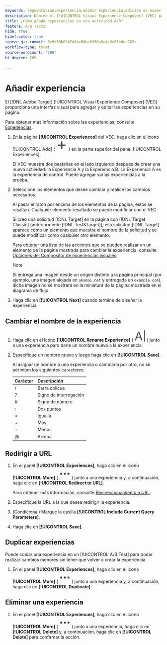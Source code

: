 ```yaml
---
keywords: Segmentación;experiencia;añadir experiencia;adición de experiencia
description: Domine el [!UICONTROL Visual Experience Composer] (VEC) para agregar experiencias a las actividades.
title: ¿Cómo añado experiencias en una actividad A/B?
feature: A/B Tests
hide: true
hidefromtoc: true
source-git-commit: 6e9d18b8347d8ae68be699640c4cde91bdec762c
workflow-type: tm+mt
source-wordcount: '388'
ht-degree: 28%

---
```


# Añadir experiencia

El [!DNL Adobe Target] [!UICONTROL Visual Experience Composer] (VEC) proporciona una interfaz visual para agregar y editar las experiencias en su página.

Para obtener más información sobre las experiencias, consulte [Experiencias](/help/main/c-experiences/experiences.md#concept_A2E10F6AFB3D4AEAB6951EE14688848D).

1. En la página **[!UICONTROL Experiences]** del VEC, haga clic en el icono [!UICONTROL Add] ( ![Agregar icono](/help/main/assets/icons/Add.svg) ) en la parte superior del panel [!UICONTROL Experiences].

   El VEC muestra dos pestañas en el lado izquierdo después de crear una nueva actividad: la Experiencia A y la Experiencia B. La Experiencia A es la experiencia de control. Puede agregar varias experiencias a la prueba.

1. Seleccione los elementos que desee cambiar y realice los cambios necesarios.

   Al pasar el ratón por encima de los elementos de la página, estos se resaltan. Cualquier elemento resaltado se puede modificar con el VEC.

   Si creó una solicitud [!DNL Target] en la página con [!DNL Target Classic] (anteriormente [!DNL Test&Target]), esa solicitud [!DNL Target] aparece como un elemento que muestra el nombre de la solicitud y se puede modificar como cualquier otro elemento.

   Para obtener una lista de las acciones que se pueden realizar en un elemento de la página mostrada para cambiar la experiencia, consulte [Opciones del Compositor de experiencias visuales](/help/main/c-experiences/c-visual-experience-composer/viztarget-options.md).

   >[!NOTE]
   >
   >Si entrega una imagen desde un origen distinto a la página principal (por ejemplo, una imagen alojada en `akamai.net` y entregada en `example.com`), dicha imagen no se mostrará en la miniatura de la página mostrada en el diagrama de flujo.

1. Haga clic en **[!UICONTROL Next]** cuando termine de diseñar la experiencia.

## Cambiar el nombre de la experiencia

1. Haga clic en el icono **[!UICONTROL Rename Experience]** ( ![Cambiar nombre](/help/main/assets/icons/Rename.svg) ) junto a una experiencia para darle un nombre nuevo a la experiencia.

2. Especifique un nombre nuevo y luego haga clic en **[!UICONTROL Save]**.

   Al asignar un nombre a una experiencia o cambiarla por otro, no se permiten los siguientes caracteres:

   | Carácter | Descripción |
   |--- |--- |
   | / | Barra oblicua |
   | ? | Signo de interrogación |
   | # | Signo de número |
   | : | Dos puntos |
   | = | Igual a |
   | + | Más |
   | - | Menos |
   | @ | Arroba |

## Redirigir a URL

1. En el panel **[!UICONTROL Experiences]**, haga clic en el icono **[!UICONTROL More]** ( ![icono Más](/help/main/assets/icons/MoreSmall.svg) ) junto a una experiencia y, a continuación, haga clic en **[!UICONTROL Redirect to URL]**.

   Para obtener más información, consulte [Redireccionamiento a URL](/help/main/c-experiences/c-visual-experience-composer/redirect-offer.md).

1. Especifique la URL a la que desea redirigir la experiencia.

1. (Condicional) Marque la casilla **[!UICONTROL Include Current Query Parameters]**.

1. Haga clic en **[!UICONTROL Save]**.

## Duplicar experiencias

Puede copiar una experiencia en un [!UICONTROL A/B Test] para poder realizar cambios menores sin tener que volver a crear la experiencia.

1. En el panel **[!UICONTROL Experiences]**, haga clic en el icono **[!UICONTROL More]** ( ![icono Más](/help/main/assets/icons/MoreSmall.svg) ) junto a una experiencia y, a continuación, haga clic en **[!UICONTROL Duplicate]**.

## Eliminar una experiencia

1. En el panel **[!UICONTROL Experiences]**, haga clic en el icono **[!UICONTROL More]** ( ![icono Más](/help/main/assets/icons/MoreSmall.svg) ) junto a una experiencia, haga clic en **[!UICONTROL Delete]** y, a continuación, haga clic en **[!UICONTROL Delete]** para confirmar la acción.